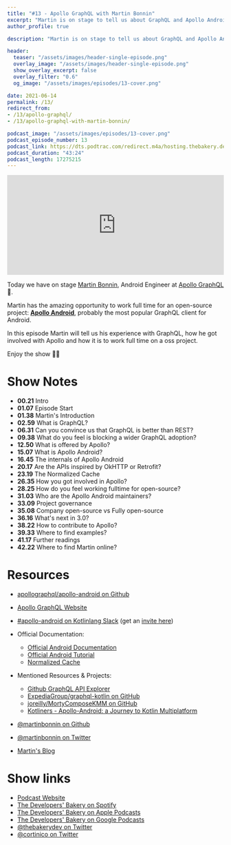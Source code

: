 ```yaml
---
title: "#13 - Apollo GraphQL with Martin Bonnin"
excerpt: "Martin is on stage to tell us about GraphQL and Apollo Android, the most popular GraphQL client for Android"
author_profile: true

description: "Martin is on stage to tell us about GraphQL and Apollo Android, the most popular GraphQL client for Android"

header:
  teaser: "/assets/images/header-single-episode.png"
  overlay_image: "/assets/images/header-single-episode.png"
  show_overlay_excerpt: false
  overlay_filter: "0.6"
  og_image: "/assets/images/episodes/13-cover.png"

date: 2021-06-14
permalink: /13/
redirect_from:
- /13/apollo-graphql/
- /13/apollo-graphql-with-martin-bonnin/

podcast_image: "/assets/images/episodes/13-cover.png"
podcast_episode_number: 13
podcast_link: https://dts.podtrac.com/redirect.m4a/hosting.thebakery.dev/13-thedevelopersbakery-apollo-graphql.m4a
podcast_duration: "43:24"
podcast_length: 17275215
---
```


<iframe src="https://open.spotify.com/embed/episode/5jjtuwpSJnKRRD5Xpr6Bs0" width="100%" height="232" frameBorder="0" allowtransparency="true" allow="encrypted-media"></iframe>

Today we have on stage [Martin Bonnin](https://twitter.com/martinbonnin), Android Engineer at [Apollo GraphQL](https://www.apollographql.com/) 🚀.

Martin has the amazing opportunity to work full time for an open-source project: [**Apollo Android**](https://github.com/apollographql/apollo-android), probably the most popular GraphQL client for Android.

In this episode Martin will tell us his experience with GraphQL, how he got involved with Apollo and how it is to work full time on a oss project. 

Enjoy the show 👨‍🍳

# Show Notes

- **00.21** Intro
- **01.07** Episode Start
- **01.38** Martin's Introduction
- **02.59** What is GraphQL?
- **06.31** Can you convince us that GraphQL is better than REST?
- **09.38** What do you feel is blocking a wider GraphQL adoption?
- **12.50** What is offered by Apollo?
- **15.07** What is Apollo Android?
- **16.45** The internals of Apollo Android
- **20.17** Are the APIs inspired by OkHTTP or Retrofit?
- **23.19** The Normalized Cache
- **26.35** How you got involved in Apollo?
- **28.25** How do you feel working fulltime for open-source?
- **31.03** Who are the Apollo Android maintainers?
- **33.09** Project governance
- **35.08** Company open-source vs Fully open-source
- **36.16** What's next in 3.0?
- **38.22** How to contribute to Apollo?
- **39.33** Where to find examples?
- **41.17** Further readings
- **42.22** Where to find Martin online?

# Resources

* <i class="fab fa-github"></i> [apollographql/apollo-android on Github](https://github.com/apollographql/apollo-android)
* <i class="fas fa-link"></i> [Apollo GraphQL Website](https://www.apollographql.com/)
* <i class="fab fa-slack"></i> [#apollo-android on Kotlinlang Slack](https://app.slack.com/client/T09229ZC6/C01A6KM1SBZ) (get an [invite here](kotl.in/slack))

* Official Documentation:  
    * <i class="fas fa-link"></i> [Official Android Documentation](https://www.apollographql.com/docs/android/)
    * <i class="fab fa-github"></i> [Official Android Tutorial](https://github.com/apollographql/apollo-android-tutorial)
    * <i class="fas fa-link"></i> [Normalized Cache](https://www.apollographql.com/docs/android/essentials/normalized-cache/)
 
* Mentioned Resources & Projects:
    * <i class="fas fa-link"></i> [Github GraphQL API Explorer](https://docs.github.com/en/graphql/overview/explorer)
    * <i class="fab fa-github"></i> [ExpediaGroup/graphql-kotlin on GitHub](https://github.com/ExpediaGroup/graphql-kotlin)
    * <i class="fab fa-github"></i> [joreilly/MortyComposeKMM on GitHub](https://github.com/joreilly/MortyComposeKMM)
    * <i class="fab fa-youtube"></i> [Kotliners - Apollo-Android: a Journey to Kotlin Multiplatform](https://youtu.be/GN6LHrqyimI)

* <i class="fab fa-github"></i> [@martinbonnin on Github](https://github.com/martinbonnin)
* <i class="fab fa-twitter"></i> [@martinbonnin on Twitter](https://twitter.com/martinbonnin)
* <i class="fas fa-link"></i> [Martin's Blog](https://mbonnin.net/)


# Show links

* <i class="fas fa-link"></i> [Podcast Website](https://thebakery.dev)
* <i class="fab fa-spotify"></i> [The Developers' Bakery on Spotify](https://open.spotify.com/show/4jV6Yoz7D38sZJlYMzJm3k?si=AL3ske_0R_CKlEScMhYhug)
* <i class="fas fa-podcast"></i> [The Developers' Bakery on Apple Podcasts](https://podcasts.apple.com/us/podcast/the-developers-bakery/id1542849034)
* <i class="fab fa-google-play"></i> [The Developers' Bakery on Google Podcasts](https://podcasts.google.com/feed/aHR0cHM6Ly90aGViYWtlcnkuZGV2L3BvZGNhc3QueG1s)
* <i class="fab fa-twitter"></i> [@thebakerydev on Twitter](https://twitter.com/thebakerydev)
* <i class="fab fa-twitter"></i> [@cortinico on Twitter](https://twitter.com/cortinico)
